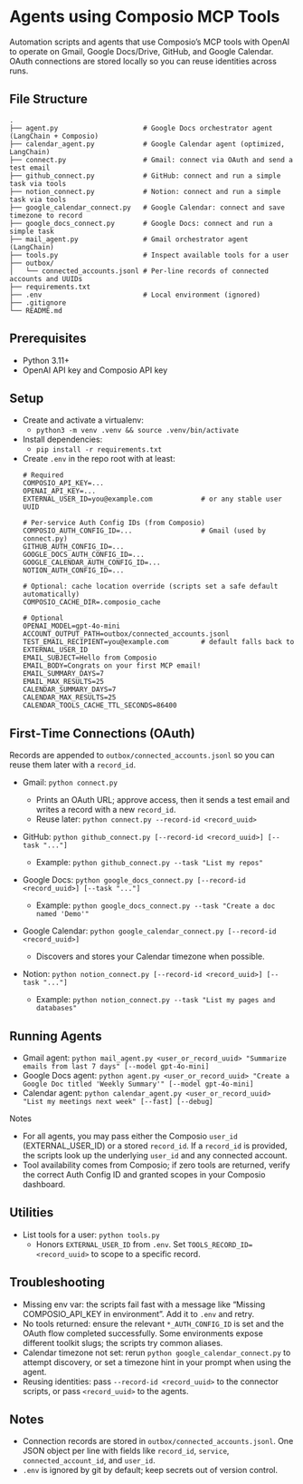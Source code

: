 # Agents using Composio MCP Tools

Automation scripts and agents that use Composio’s MCP tools with OpenAI to operate on Gmail, Google Docs/Drive, GitHub, and Google Calendar. OAuth connections are stored locally so you can reuse identities across runs.

## File Structure
```
.
├── agent.py                     # Google Docs orchestrator agent (LangChain + Composio)
├── calendar_agent.py            # Google Calendar agent (optimized, LangChain)
├── connect.py                   # Gmail: connect via OAuth and send a test email
├── github_connect.py            # GitHub: connect and run a simple task via tools
├── notion_connect.py            # Notion: connect and run a simple task via tools
├── google_calendar_connect.py   # Google Calendar: connect and save timezone to record
├── google_docs_connect.py       # Google Docs: connect and run a simple task
├── mail_agent.py                # Gmail orchestrator agent (LangChain)
├── tools.py                     # Inspect available tools for a user
├── outbox/
│   └── connected_accounts.jsonl # Per‑line records of connected accounts and UUIDs
├── requirements.txt
├── .env                         # Local environment (ignored)
├── .gitignore
└── README.md
```

## Prerequisites
- Python 3.11+
- OpenAI API key and Composio API key

## Setup
- Create and activate a virtualenv:
  - `python3 -m venv .venv && source .venv/bin/activate`
- Install dependencies:
  - `pip install -r requirements.txt`
- Create `.env` in the repo root with at least:
  ```env
  # Required
  COMPOSIO_API_KEY=...
  OPENAI_API_KEY=...
  EXTERNAL_USER_ID=you@example.com            # or any stable user UUID

  # Per‑service Auth Config IDs (from Composio)
  COMPOSIO_AUTH_CONFIG_ID=...                 # Gmail (used by connect.py)
  GITHUB_AUTH_CONFIG_ID=...
  GOOGLE_DOCS_AUTH_CONFIG_ID=...
  GOOGLE_CALENDAR_AUTH_CONFIG_ID=...
  NOTION_AUTH_CONFIG_ID=...
  
  # Optional: cache location override (scripts set a safe default automatically)
  COMPOSIO_CACHE_DIR=.composio_cache

  # Optional
  OPENAI_MODEL=gpt-4o-mini
  ACCOUNT_OUTPUT_PATH=outbox/connected_accounts.jsonl
  TEST_EMAIL_RECIPIENT=you@example.com        # default falls back to EXTERNAL_USER_ID
  EMAIL_SUBJECT=Hello from Composio
  EMAIL_BODY=Congrats on your first MCP email!
  EMAIL_SUMMARY_DAYS=7
  EMAIL_MAX_RESULTS=25
  CALENDAR_SUMMARY_DAYS=7
  CALENDAR_MAX_RESULTS=25
  CALENDAR_TOOLS_CACHE_TTL_SECONDS=86400
  ```

## First‑Time Connections (OAuth)
Records are appended to `outbox/connected_accounts.jsonl` so you can reuse them later with a `record_id`.

- Gmail: `python connect.py`
  - Prints an OAuth URL; approve access, then it sends a test email and writes a record with a new `record_id`.
  - Reuse later: `python connect.py --record-id <record_uuid>`

- GitHub: `python github_connect.py [--record-id <record_uuid>] [--task "..."]`
  - Example: `python github_connect.py --task "List my repos"`

- Google Docs: `python google_docs_connect.py [--record-id <record_uuid>] [--task "..."]`
  - Example: `python google_docs_connect.py --task "Create a doc named 'Demo'"`

- Google Calendar: `python google_calendar_connect.py [--record-id <record_uuid>]`
  - Discovers and stores your Calendar timezone when possible.

- Notion: `python notion_connect.py [--record-id <record_uuid>] [--task "..."]`
  - Example: `python notion_connect.py --task "List my pages and databases"`

## Running Agents
- Gmail agent: `python mail_agent.py <user_or_record_uuid> "Summarize emails from last 7 days" [--model gpt-4o-mini]`
- Google Docs agent: `python agent.py <user_or_record_uuid> "Create a Google Doc titled 'Weekly Summary'" [--model gpt-4o-mini]`
- Calendar agent: `python calendar_agent.py <user_or_record_uuid> "List my meetings next week" [--fast] [--debug]`

Notes
- For all agents, you may pass either the Composio `user_id` (EXTERNAL_USER_ID) or a stored `record_id`. If a `record_id` is provided, the scripts look up the underlying `user_id` and any connected account.
- Tool availability comes from Composio; if zero tools are returned, verify the correct Auth Config ID and granted scopes in your Composio dashboard.

## Utilities
- List tools for a user: `python tools.py`
  - Honors `EXTERNAL_USER_ID` from `.env`. Set `TOOLS_RECORD_ID=<record_uuid>` to scope to a specific record.

## Troubleshooting
- Missing env var: the scripts fail fast with a message like “Missing COMPOSIO_API_KEY in environment”. Add it to `.env` and retry.
- No tools returned: ensure the relevant `*_AUTH_CONFIG_ID` is set and the OAuth flow completed successfully. Some environments expose different toolkit slugs; the scripts try common aliases.
- Calendar timezone not set: rerun `python google_calendar_connect.py` to attempt discovery, or set a timezone hint in your prompt when using the agent.
- Reusing identities: pass `--record-id <record_uuid>` to the connector scripts, or pass `<record_uuid>` to the agents.

## Notes
- Connection records are stored in `outbox/connected_accounts.jsonl`. One JSON object per line with fields like `record_id`, `service`, `connected_account_id`, and `user_id`.
- `.env` is ignored by git by default; keep secrets out of version control.
